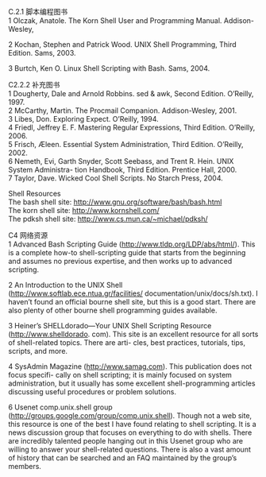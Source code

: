
C.2.1 脚本编程图书  
1 Olczak, Anatole. The Korn Shell User and Programming Manual. Addison-Wesley,

2 Kochan, Stephen and Patrick Wood. UNIX Shell Programming, Third Edition.
Sams, 2003.  

3 Burtch, Ken O. Linux Shell Scripting with Bash. Sams, 2004.  

C2.2.2 补充图书  
1 Dougherty, Dale and Arnold Robbins. sed & awk, Second Edition. O’Reilly, 1997.  
2 McCarthy, Martin. The Procmail Companion. Addison-Wesley, 2001.  
3 Libes, Don. Exploring Expect. O’Reilly, 1994.  
4 Friedl, Jeffrey E. F. Mastering Regular Expressions, Third Edition. O’Reilly, 2006.  
5 Frisch, Æleen. Essential System Administration, Third Edition. O’Reilly, 2002.  
6 Nemeth, Evi, Garth Snyder, Scott Seebass, and Trent R. Hein. UNIX System Administra-
tion Handbook, Third Edition. Prentice Hall, 2000.  
7 Taylor, Dave. Wicked Cool Shell Scripts. No Starch Press, 2004.  


Shell Resources  
The bash shell site: http://www.gnu.org/software/bash/bash.html  
The korn shell site: http://www.kornshell.com/  
The pdksh shell site: http://www.cs.mun.ca/~michael/pdksh/  

C4 网络资源  
1 Advanced Bash Scripting Guide (http://www.tldp.org/LDP/abs/html/). This is a
complete how-to shell-scripting guide that starts from the beginning and assumes
no previous expertise, and then works up to advanced scripting.  

2 An Introduction to the UNIX Shell (http://www.softlab.ece.ntua.gr/facilities/
documentation/unix/docs/sh.txt). I haven’t found an official bourne shell site, but
this is a good start. There are also plenty of other bourne shell programming guides
available. 

3 Heiner’s SHELLdorado—Your UNIX Shell Scripting Resource (http://www.shelldorado.
com). This site is an excellent resource for all sorts of shell-related topics. There are arti-
cles, best practices, tutorials, tips, scripts, and more.  


4 SysAdmin Magazine (http://www.samag.com). This publication does not focus specifi-
cally on shell scripting; it is mainly focused on system administration, but it usually has
some excellent shell-programming articles discussing useful procedures or problem
solutions.  

6 Usenet comp.unix.shell group (http://groups.google.com/group/comp.unix.shell).
Though not a web site, this resource is one of the best I have found relating to shell
scripting. It is a news discussion group that focuses on everything to do with shells.
There are incredibly talented people hanging out in this Usenet group who are willing
to answer your shell-related questions. There is also a vast amount of history that can
be searched and an FAQ maintained by the group’s members.
